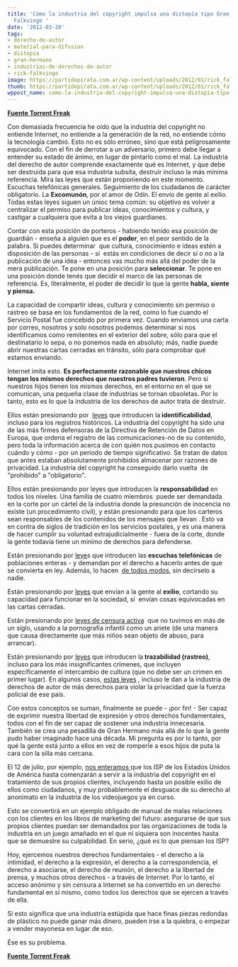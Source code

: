 ```yaml
---
title: 'Cómo la industria del copyright impulsa una distopía tipo Gran Hermano-Rick
  Falkvinge '
date: '2012-03-20'
tags:
- derecho-de-autor
- material-para-difusion
- distopia
- gran-hermano
- industrias-de-derechos-de-autor
- rick-falkvinge
image: https://partidopirata.com.ar/wp-content/uploads/2012/01/rick_falkvinge.jpg
thumb: https://partidopirata.com.ar/wp-content/uploads/2012/01/rick_falkvinge-150x150.jpg
wppost_name: como-la-industria-del-copyright-impulsa-una-distopia-tipo-gran-hermano-rick-falkvinge
---
```


<strong><a href="https://torrentfreak.com/how-the-copyright-industry-drives-a-big-brother-dystopia-120320/" target="_blank">Fuente Torrent Freak</a></strong>

Con demasiada frecuencia he oído que la industria del copyright no entiende Internet, no entiende a la generación de la red, no entiende cómo la tecnología cambió. Esto no es sólo erróneo, sino que está peligrosamente equivocado. Con el fin de derrotar a un adversario, primero debe llegar a entender su estado de ánimo, en lugar de pintarlo como el mal. La industria del derecho de autor comprende exactamente qué es Internet, y que debe ser destruida para que esa industria subsita, destruir incluso la más mínima referencia.
Mira las leyes que están proponiendo en este momento. Escuchas telefónicas generales. Seguimiento de los ciudadanos de carácter obligatorio. La <strong>Excomunón</strong>, por el amor de Odín. El envío de gente al exilio. Todas estas leyes siguen un únioc tema común: su objetivo es volver a centralizar el permiso para publicar ideas, conocimientos y cultura, y castigar a cualquiera que evita a los viejos guardianes.

Contar con esta posición de porteros - habiendo tenido esa posición de guardián - enseña a alguien que es el <strong>poder</strong>, en el peor sentido de la palabra. Si puedes determinar  que cultura, conocimiento e ideas estén a disposición de las personas - si  estás en condiciones de decir sí o no a la publicación de una idea - entonces vas mucho más allá del poder de la mera publicación. Te pone en una posición para <strong>seleccionar</strong>. Te pone en una posición donde tenés que decidir el marco de las personas de referencia. Es, literalmente, el poder de decidir lo que la gente <strong>habla, siente y piensa.</strong>

La capacidad de compartir ideas, cultura y conocimiento sin permiso o rastreo se basa en los fundamentos de la red, como lo fue cuando el Servicio Postal fue concebido por primera vez. Cuando enviamos una carta por correo, nosotros y solo nosotros podemos determinar si nos identificamos como remitentes en el exterior del sobre, sólo para que el destinatario lo sepa, o no ponemos nada en absoluto; más, nadie puede abrir nuestras cartas cerradas en tránsito, sólo para comprobar qué estamos enviando.

Internet imita esto. <strong>Es perfectamente razonable que nuestros chicos tengan los mismos derechos que nuestros padres tuvieron</strong>. Pero si nuestros hijos tienen los mismos derechos, en el entorno en el que se comunican, una pequeña clase de industrias se tornan obsoletas. Por lo tanto, esto es lo que la industria de los derechos de autor trata de destruir.

Ellos están presionando por  <a href="http://en.wikipedia.org/wiki/Telecommunications_data_retention">leyes</a> que introducen la<strong> identificabilidad</strong>, incluso para los registros históricos. La industria del copyright ha sido una de las más firmes defensoras de la Directiva de Retención de Datos en Europa, que ordena el registro de las comunicaciones-no de su contenido, pero toda la información acerca de con quién nos pusimos en contacto cuándo y cómo - por un período de tiempo significativo. Se tratan de datos que antes estaban absolutamente prohibidos almacenar por razones de privacidad. La industria del copyright ha conseguido darlo vuelta  de "prohibido" a "obligatorio".

Ellos están presionando por leyes que introducen la <strong>responsabilidad</strong> en todos los niveles. Una familia de cuatro miembros  puede ser demandada en la corte por un cártel de la industria donde la presunción de inocencia no existe (un procedimiento civil), y están presionando para que los carteros sean responsables de los contenidos de los mensajes que llevan . Esto va en contra de siglos de tradición en los servicios postales, y es una manera de hacer cumplir su voluntad extrajudicialmente - fuera de la corte, donde la gente todavía tiene un mínimo de derechos para defenderse.

Están presionando por <a href="http://torrentfreak.com/ifpi-isp-must-end-music-piracy-080310/">leye</a>s que introducen las <strong>escuchas telefónicas</strong> de poblaciones enteras - y demandan por el derecho a hacerlo antes de que se convierta en ley. Además, lo hacen  <a href="http://en.wikipedia.org/wiki/Sony_rootkit_scandal">de todos modos</a>, sin decírselo a nadie.

Están presionando por <a href="http://en.wikipedia.org/wiki/HADOPI_law">leyes</a> que envían a la gente al <strong>exilio</strong>, cortando su capacidad para funcionar en la sociedad, si  envían cosas equivocadas en las cartas cerradas.

Están presionando por <a href="http://torrentfreak.com/the-copyright-lobby-absolutely-loves-child-pornography-110709/">leyes de censura activa</a>  que no tuvimos en más de un siglo, usando a la pornografía infantil como un ariete (de una manera que causa directamente que más niños sean objeto de abuso, para arrancar).

Están presionando por <a href="http://falkvinge.net/2011/09/05/cable-reveals-extent-of-lapdoggery-from-swedish-govt-on-copyright-monopoly/">leyes</a> que introducen la<strong> trazabilidad (rastreo)</strong>, incluso para los más insignificantes crímenes, que incluyen específicamente el intercambio de cultura (que no debe ser un crimen en primer lugar). En algunos casos, <a href="http://en.wikipedia.org/wiki/Enforcement_Directive">estas leyes</a> , incluso le dan a la industria de derechos de autor de más derechos para violar la privacidad que la fuerza policial de ese país.

Con estos conceptos se suman, finalmente se puede - ¡por fin! - Ser capaz de exprimir nuestra libertad de expresión y otros derechos fundamentales, todos con el fin de ser capaz de sostener una industria innecesaria. También se crea una pesadilla de Gran Hermano más allá de lo que la gente pudo haber imaginado hace una década. Mi pregunta es por lo tanto, por qué la gente está junto a ellos en vez de romperle a esos hijos de puta la cara con la silla más cercana.

El 12 de julio, por ejemplo, <a href="https://partidopirata.com.ar/3510/lobbysta-de-la-riaa-discograficas-de-usa-los-isp-seran-los-policias-del-derechos-de-autor-a-partir-del-12-de-julio">nos enteramos </a>que los ISP de los Estados Unidos de América hasta comenzarán a servir a la industria del copyright en el tratamiento de sus propios clientes, incluyendo hasta un posible exilio de ellos como ciudadanos, y muy probablemente el desguace de su derecho al anonimato en la industria de los videojuegos ya en curso.

Esto se convertirá en un ejemplo obligado de manual de malas relaciones con los clientes en los libros de marketing del futuro: asegurarse de que sus propios clientes puedan ser demandados por las organizaciones de toda la industria en un juego amañado en el que ni siquiera son inocentes hasta que se demuestre su culpabilidad. En serio, ¿qué es lo que piensan los ISP?

Hoy, ejercemos nuestros derechos fundamentales - el derecho a la intimidad, el derecho a la expresión, el derecho a la correspondencia, el derecho a asociarse, el derecho de reunión, el derecho a la libertad de prensa, y muchos otros derechos - a través de Internet. Por lo tanto, el acceso anónimo y sin censura a Internet se ha convertido en un derecho fundamental en sí mismo, como todos los derechos que se ejercen a través de ella.

Si esto significa que una industria estúpida que hace finas piezas redondas de plástico no puede ganar más dinero, pueden irse a la quiebra, o empezar a vender mayonesa en lugar de eso.

Ése es su problema.

<strong><a href="https://torrentfreak.com/how-the-copyright-industry-drives-a-big-brother-dystopia-120320/" target="_blank">Fuente Torrent Freak</a></strong>
